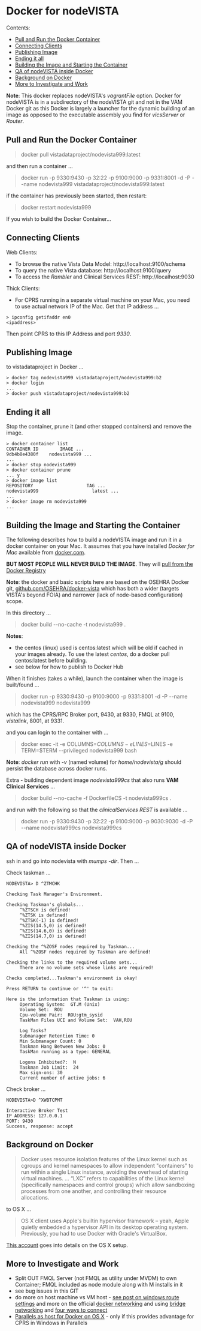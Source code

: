 # Docker for nodeVISTA

Contents:
* [Pull and Run the Docker Container](#pull-and-run-the-docker-container)
* [Connecting Clients](#connecting-clients)
* [Publishing Image](#publishing-image)
* [Ending it all](#ending-it-all)
* [Building the Image and Starting the Container](#building-the-image-and-starting-the-container)
* [QA of nodeVISTA inside Docker](#qa-of-nodevista-inside-docker)
* [Background on Docker](#background-on-docker)
* [More to Investigate and Work](#more-to-investigate-and-work)


__Note__: This docker replaces nodeVISTA's _vagrantFile_ option.  Docker for nodeVISTA is in a subdirectory of the nodeVISTA git and not in the VAM Docker git as this Docker is largely a launcher for the dynamic building of an image as opposed to the executable assembly you find for _vicsServer_ or _Router_.


## Pull and Run the Docker Container

> docker pull vistadataproject/nodevista999:latest

and then run a container ...

> docker run -p 9330:9430 -p 32:22 -p 9100:9000 -p 9331:8001 -d -P --name nodevista999 vistadataproject/nodevista999:latest

if the container has previously been started, then restart:

> docker restart nodevista999

If you wish to build the Docker Container...


## Connecting Clients

Web Clients:
* To browse the native Vista Data Model: http://localhost:9100/schema
* To query the native Vista database:  http://localhost:9100/query
* To access the _Rambler_ and Clinical Services REST: http://localhost:9030

Thick Clients:
* For CPRS running in a separate virtual machine on your Mac, you need to use actual network IP of the Mac. Get that IP address ...

```text
> ipconfig getifaddr en0
<ipaddress>
```

Then point CPRS to this IP Address and port _9330_. 



## Publishing Image 

to vistadataproject in Docker ...

```text
> docker tag nodevista999 vistadataproject/nodevista999:b2
> docker login 
...
> docker push vistadataproject/nodevista999:b2
```

## Ending it all

Stop the container, prune it (and other stopped containers) and remove the image.

```text
> docker container list 
CONTAINER ID        IMAGE ...
9db4b8e4380f    nodevista999 ...
...
> docker stop nodevista999   
> docker container prune
... y
> docker image list
REPOSITORY                    TAG ...
nodevista999                    latest ...
...
> docker image rm nodevista999
...
```



## Building the Image and Starting the Container

The following describes how to build a nodeVISTA image and run it in a docker container on your Mac. It assumes that you have installed _Docker for Mac_ available from [docker.com](https://docs.docker.com/docker-for-mac/install/). 

__BUT MOST PEOPLE WILL NEVER BUILD THE IMAGE__. They will [pull from the Docker Registry](#pull-and-run-the-docker-container)


__Note__: the docker and basic scripts here are based on the OSEHRA Docker git, [github.com/OSEHRA/docker-vista](https://github.com/OSEHRA/docker-vista) which has both a wider (targets VISTA's beyond FOIA) and narrower (lack of node-based configuration) scope.

In this directory ...

> docker build --no-cache -t nodevista999 .



__Notes__: 
  * the centos (linux) used is centos:latest which will be old if cached in your images already. To use the latest _centos_, do a docker pull centos:latest before building. 
  * see below for how to publish to Docker Hub

When it finishes (takes a while), launch the container when the image is built/found ...

> docker run -p 9330:9430 -p 9100:9000 -p 9331:8001 -d -P --name nodevista999 nodevista999 

which has the CPRS/RPC Broker port, 9430, at 9330, FMQL at 9100, _vistalink_, 8001, at 9331.

and you can login to the container with ...

> docker exec -it -e COLUMNS=$COLUMNS -e LINES=$LINES -e TERM=$TERM --privileged nodevista999 bash

__Note__: _docker run_ with _-v_ (named volume) for _home/nodevista/g_ should persist the database across docker runs.

Extra - building dependent image _nodevista999cs_ that also runs __VAM Clinical Services__ ...

> docker build --no-cache -f DockerfileCS -t nodevista999cs .

and run with the following so that the _clinicalServices REST_ is available ...

> docker run -p 9330:9430 -p 32:22 -p 9100:9000 -p 9030:9030 -d -P --name nodevista999cs nodevista999cs




## QA of nodeVISTA inside Docker

ssh in and go into nodevista with _mumps -dir_. Then ...

Check taskman ...

```text
NODEVISTA> D ^ZTMCHK

Checking Task Manager's Environment.

Checking Taskman's globals...
     ^%ZTSCH is defined!
     ^%ZTSK is defined!
     ^%ZTSK(-1) is defined!
     ^%ZIS(14.5,0) is defined!
     ^%ZIS(14.6,0) is defined!
     ^%ZIS(14.7,0) is defined!

Checking the ^%ZOSF nodes required by Taskman...
     All ^%ZOSF nodes required by Taskman are defined!

Checking the links to the required volume sets...
     There are no volume sets whose links are required!

Checks completed...Taskman's environment is okay!

Press RETURN to continue or '^' to exit: 

Here is the information that Taskman is using:
     Operating System:  GT.M (Unix)
     Volume Set:  ROU
     Cpu-volume Pair:  ROU:gtm_sysid
     TaskMan Files UCI and Volume Set:  VAH,ROU

     Log Tasks?  
     Submanager Retention Time: 0
     Min Submanager Count: 0
     Taskman Hang Between New Jobs: 0
     TaskMan running as a type: GENERAL

     Logons Inhibited?:  N
     Taskman Job Limit:  24
     Max sign-ons: 30
     Current number of active jobs: 6
```

Check broker ...

```text
NODEVISTA>D ^XWBTCPMT

Interactive Broker Test
IP ADDRESS: 127.0.0.1
PORT: 9430
Success, response: accept
```

## Background on Docker

> Docker uses resource isolation features of the Linux kernel such as cgroups and kernel namespaces to allow independent "containers" to run within a single Linux instance, avoiding the overhead of starting virtual machines. ... “LXC” refers to capabilities of the Linux kernel (specifically namespaces and control groups) which allow sandboxing processes from one another, and controlling their resource allocations.

to OS X ...

> OS X client uses Apple's builtin hypervisor framework – yeah, Apple quietly embedded a hypervisor API in its desktop operating system. Previously, you had to use Docker with Oracle's VirtualBox.
                         
[This account](https://blog.docker.com/2016/05/docker-unikernels-open-source/) goes into details on the OS X setup.

## More to Investigate and Work 

  * Split OUT FMQL Server (not FMQL as utility under MVDM) to own Container; FMQL included as node module along with M installs in it
  * see bug issues in this GIT
  * do more on host machine vs VM host - [see post on windows route settings](https://forums.docker.com/t/how-to-access-docker-container-from-another-machine-on-local-network/4737/13) and more on the official [docker networking](https://docs.docker.com/config/containers/container-networking/) and using [bridge networking](https://docs.docker.com/network/bridge/#use-ipv6) and [four ways to connect](http://blog.oddbit.com/2014/08/11/four-ways-to-connect-a-docker/)
  * [Parallels as host for Docker on OS X](https://zitseng.com/archives/10861) - only if this provides advantage for CPRS in Windows in Parallels
